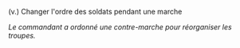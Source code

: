 (v.) Changer l'ordre des soldats pendant une marche

*Le commandant a ordonné une contre-marche pour réorganiser les troupes.*